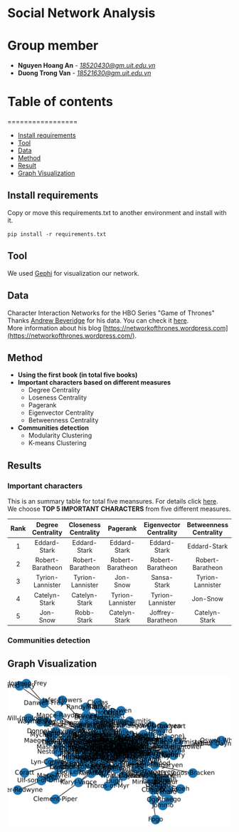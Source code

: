# Social Network Analysis  

# Group member
* **Nguyen Hoang An** - *18520430@gm.uit.edu.vn*
* **Duong Trong Van** - *18521630@gm.uit.edu.vn*

# Table of contents
=================

<!--ts-->
   * [Install requirements](#install-requirements)
   * [Tool](#tool)
   * [Data](#data)
   * [Method](#method)
   * [Result](result)
   * [Graph Visualization](#graph-visualization)
   
<!--te-->

## Install requirements
Copy or move this requirements.txt to another environment and install with it.
```Shell
pip install -r requirements.txt
```

## Tool
We used [Gephi](https://gephi.org/) for visualization our network.

## Data
Character Interaction Networks for the HBO Series "Game of Thrones"  
Thanks [Andrew Beveridge](https://twitter.com/mathbeveridge) for his data. You can check it [here](https://github.com/mathbeveridge/gameofthrones).  
More information about his blog [https://networkofthrones.wordpress.com](https://networkofthrones.wordpress.com/).

## Method
* **Using the first book (in total five books)**
* **Important characters based on different measures**
    * Degree Centrality
    * Loseness Centrality
    * Pagerank
    * Eigenvector Centrality
    * Betweenness Centrality
* **Communities detection** 
    * Modularity Clustering
    * K-means Clustering
 
 ## Results

 ### Important characters
 This is an summary table for total five meansures. For details click [here](Results).  
 We choose **TOP 5 IMPORTANT CHARACTERS** from five different measures.
 
| Rank   | Degree Centrality | Closeness Centrality | Pagerank | Eigenvector Centrality	| Betweenness Centrality |
| :----: | :---------------: | :------------------: | :------: | :--------------------:	| :--------------------: |
| 1   | Eddard-Stark | Eddard-Stark | Eddard-Stark | Eddard-Stark	| Eddard-Stark |
| 2   | Robert-Baratheon | Robert-Baratheon | Robert-Baratheon | Robert-Baratheon	| Robert-Baratheon |
| 3   | Tyrion-Lannister | Tyrion-Lannister | Jon-Snow | Sansa-Stark		| Tyrion-Lannister |
| 4   | Catelyn-Stark	 | Catelyn-Stark	 | Tyrion-Lannister	 | Tyrion-Lannister		| Jon-Snow |
| 5   | Jon-Snow | Robb-Stark | Catelyn-Stark | Joffrey-Baratheon	| Catelyn-Stark |

 ### Communities detection
 
 
 
 
 
 
 
 
 
 
 
 
 
## Graph Visualization
<img src = 'graph.png'>
